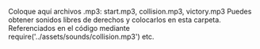 Coloque aquí archivos .mp3: start.mp3, collision.mp3, victory.mp3
Puedes obtener sonidos libres de derechos y colocarlos en esta carpeta. Referenciados en el código mediante require('../assets/sounds/collision.mp3') etc.